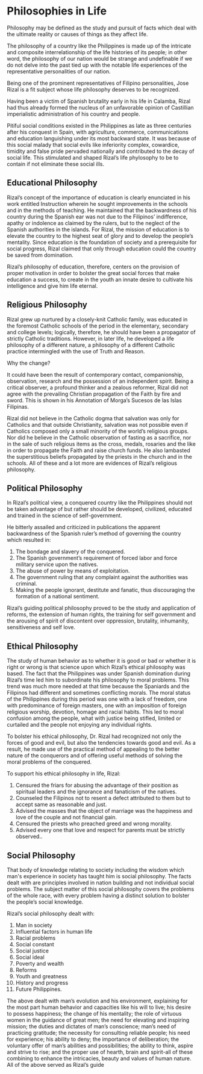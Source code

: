 # Philosophies in Life

Philosophy may be defined as the study and pursuit of facts which deal with the ultimate reality or causes of things as they affect life.

The philosophy of a country like the Philippines is made up of the intricate and composite interrelationship of the life histories of its people; in other word, the philosophy of our nation would be strange and undefinable if we do not delve into the past tied up with the notable life experiences of the representative personalities of our nation.

Being one of the prominent representatives of Filipino personalities, Jose Rizal is a fit subject whose life philosophy deserves to be recognized.

Having been a victim of Spanish brutality early in his life in Calamba, Rizal had thus already formed the nucleus of an unfavorable opinion of Castillian imperialistic administration of his country and people.

Pitiful social conditions existed in the Philippines as late as three centuries after his conquest in Spain, with agriculture, commerce, communications and education languishing under its most backward state. It was because of this social malady that social evils like inferiority complex, cowardice, timidity and false pride pervaded nationally and contributed to the decay of social life. This stimulated and shaped Rizal&rsquo;s life phylosophy to be to contain if not eliminate these social ills.

## Educational Philosophy

Rizal&rsquo;s concept of the importance of education is clearly enunciated in his work entitled Instruction wherein he sought improvements in the schools and in the methods of teaching. He maintained that the backwardness of his country during the Spanish ear was not due to the Filipinos&rsquo; indifference, apathy or indolence as claimed by the rulers, but to the neglect of the Spanish authorities in the islands. For Rizal, the mission of education is to elevate the country to the highest seat of glory and to develop the people&rsquo;s mentality. Since education is the foundation of society and a prerequisite for social progress, Rizal claimed that only through education could the country be saved from domination.

Rizal&rsquo;s philosophy of education, therefore, centers on the provision of proper motivation in order to bolster the great social forces that make education a success, to create in the youth an innate desire to cultivate his intelligence and give him life eternal.

## Religious Philosophy

Rizal grew up nurtured by a closely-knit Catholic family, was educated in the foremost Catholic schools of the period in the elementary, secondary and college levels; logically, therefore, he should have been a propagator of strictly Catholic traditions. However, in later life, he developed a life philosophy of a different nature, a philosophy of a different Catholic practice intermingled with the use of Truth and Reason.

Why the change?

It could have been the result of contemporary contact, companionship, observation, research and the possession of an independent spirit. Being a critical observer, a profound thinker and a zealous reformer, Rizal did not agree with the prevailing Christian propagation of the Faith by fire and sword. This is shown in his Annotation of Morga&rsquo;s Sucesos de las Islas Filipinas.

Rizal did not believe in the Catholic dogma that salvation was only for Catholics and that outside Christianity, salvation was not possible even if Catholics composed only a small minority of the world&rsquo;s religious groups. Nor did he believe in the Catholic observation of fasting as a sacrifice, nor in the sale of such religious items as the cross, medals, rosaries and the like in order to propagate the Faith and raise church funds. He also lambasted the superstitious beliefs propagated by the priests in the church and in the schools. All of these and a lot more are evidences of Rizal&rsquo;s religious philosophy.

## Political Philosophy

In Rizal&rsquo;s political view, a conquered country like the Philippines should not be taken advantage of but rather should be developed, civilized, educated and trained in the science of self-government.

He bitterly assailed and criticized in publications the apparent backwardness of the Spanish ruler&rsquo;s method of governing the country which resulted in:

1. The bondage and slavery of the conquered.
2. The Spanish government&rsquo;s requirement of forced labor and force military service upon the natives.
3. The abuse of power by means of exploitation.
4. The government ruling that any complaint against the authorities was criminal.
5. Making the people ignorant, destitute and fanatic, thus discouraging the formation of a national sentiment.

Rizal&rsquo;s guiding political philosophy proved to be the study and application of reforms, the extension of human rights, the training for self government and the arousing of spirit of discontent over oppression, brutality, inhumanity, sensitiveness and self love.

## Ethical Philosophy

The study of human behavior as to whether it is good or bad or whether it is right or wrong is that science upon which Rizal&rsquo;s ethical philosophy was based. The fact that the Philippines was under Spanish domination during Rizal&rsquo;s time led him to subordinate his philosophy to moral problems. This trend was much more needed at that time because the Spaniards and the Filipinos had different and sometimes conflicting morals. The moral status of the Philippines during this period was one with a lack of freedom, one with predominance of foreign masters, one with an imposition of foreign religious worship, devotion, homage and racial habits. This led to moral confusion among the people, what with justice being stifled, limited or curtailed and the people not enjoying any individual rights.

To bolster his ethical philosophy, Dr. Rizal had recognized not only the forces of good and evil, but also the tendencies towards good and evil. As a result, he made use of the practical method of appealing to the better nature of the conquerors and of offering useful methods of solving the moral problems of the conquered.

To support his ethical philosophy in life, Rizal:

1. Censured the friars for abusing the advantage of their position as spiritual leaders and the ignorance and fanaticism of the natives.
2. Counseled the Filipinos not to resent a defect attributed to them but to accept same as reasonable and just.
3. Advised the masses that the object of marriage was the happiness and love of the couple and not financial gain.
4. Censured the priests who preached greed and wrong morality.
5. Advised every one that love and respect for parents must be strictly observed..

## Social Philosophy

That body of knowledge relating to society including the wisdom which man's experience in society has taught him is social philosophy. The facts dealt with are principles involved in nation building and not individual social problems. The subject matter of this social philosophy covers the problems of the whole race, with every problem having a distinct solution to bolster the people&rsquo;s social knowledge.

Rizal&rsquo;s social philosophy dealt with:

1. Man in society
2. Influential factors in human life
3. Racial problems
4. Social constant
5. Social justice
6. Social ideal
7. Poverty and wealth
8. Reforms
9. Youth and greatness
10. History and progress
11. Future Philippines.

The above dealt with man&rsquo;s evolution and his environment, explaining for the most part human behavior and capacities like his will to live; his desire to possess happiness; the change of his mentality; the role of virtuous women in the guidance of great men; the need for elevating and inspiring mission; the duties and dictates of man&rsquo;s conscience; man&rsquo;s need of practicing gratitude; the necessity for consulting reliable people; his need for experience; his ability to deny; the importance of deliberation; the voluntary offer of man&rsquo;s abilities and possibilities; the ability to think, aspire and strive to rise; and the proper use of hearth, brain and spirit-all of these combining to enhance the intricacies, beauty and values of human nature. All of the above served as Rizal&rsquo;s guide
